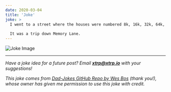 ```yaml
---
date: 2020-03-04
title: 'Joke'
joke: >
  I went to a street where the houses were numbered 8k, 16k, 32k, 64k, 128k, 256k and 512k. 
  
  It was a trip down Memory Lane.
---
```


![Joke Image](https://private.xtrp.io/projects/DailyDeveloperJokes/public_image_server/images/5e1259d7cf335.png)

---
*Have a joke idea for a future post? Email **[xtrp@xtrp.io](mailto:xtrp@xtrp.io)** with your suggestions!*

*This joke comes from [Dad-Jokes GitHub Repo by Wes Bos](https://github.com/wesbos/dad-jokes) (thank you!), whose owner has given me permission to use this joke with credit.*

<!-- 
Joke text:
I went to a street where the houses were numbered 8k, 16k, 32k, 64k, 128k, 256k and 512k. 

It was a trip down Memory Lane.
 -->

